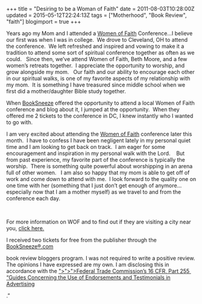 +++
title = "Desiring to be a Woman of Faith"
date = 2011-08-03T10:28:00Z
updated = 2015-05-12T22:24:13Z
tags = ["Motherhood", "Book Review", "faith"]
blogimport = true 
+++

Years ago my Mom and I attended a [Women of Faith](http://www.womenoffaith.com/) Conference…I believe our first was when I was in college.&#160; We drove to Cleveland, OH to attend the conference.&#160; We left refreshed and inspired and vowing to make it a tradition to attend some sort of spiritual conference together as often as we could.&#160;&#160; Since then, we’ve attend Women of Faith, Beth Moore, and a few women’s retreats together.&#160; I appreciate the opportunity to worship, and grow alongside my mom.&#160;&#160; Our faith and our ability to encourage each other in our spiritual walks, is one of my favorite aspects of my relationship with my mom.&#160; It is something I have treasured since middle school when we first did a mother/daughter Bible study together.&#160; 

When [BookSneeze](http://www.booksneeze.com) offered the opportunity to attend a local Women of Faith conference and blog about it, I jumped at the opportunity.&#160; When they offered me 2 tickets to the conference in DC, I knew instantly who I wanted to go with.&#160; 

I am very excited about attending the [Women of Faith](http://www.womenoffaith.com/) conference later this month.&#160; I have to confess I have been negligent lately in my personal quiet time and I am looking to get back on track.&#160; I am eager for some encouragement and inspiration in my personal walk with the Lord.&#160;&#160;&#160; But from past experience, my favorite part of the conference is typically the worship.&#160; There is something quite powerful about worshipping in an arena full of other women.&#160;&#160; I am also so happy that my mom is able to get off of work and come down to attend with me.&#160; I look forward to the quality one on one time with her (something that I just don’t get enough of anymore… especially now that I am a mother myself) as we travel to and from the conference each day.&#160; 
 

  

&#160;

For more information on WOF and to find out if they are visiting a city near you, [click here.](https://registration.womenoffaith.com/peo/default.asp?interface=39&amp;cgcode=9) 


I received two tickets for free from the publisher through the [BookSneeze®.com](http://www.booksneeze.com) 

book review bloggers program. I was not required to write a positive review. The opinions I have expressed are my own. I am disclosing this in accordance with the [&quot;&gt;&quot;&gt;&quot;&gt;Federal Trade Commission’s 16 CFR, Part 255&#160; “Guides Concerning the Use of Endorsements and Testimonials in Advertising](&lt;http://www.access.gpo.gov/nara/cfr/waisidx_03/16cfr255_03.html&gt;)

.”


